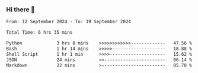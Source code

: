 ### Hi there 👋

<!--
**ututono/ututono** is a ✨ _special_ ✨ repository because its `README.md` (this file) appears on your GitHub profile.

Here are some ideas to get you started:

- 🔭 I’m currently working on ...
- 🌱 I’m currently learning ...
- 👯 I’m looking to collaborate on ...
- 🤔 I’m looking for help with ...
- 💬 Ask me about ...
- 📫 How to reach me: ...
- 😄 Pronouns: ...
- ⚡ Fun fact: ...
-->



<!--START_SECTION:waka-->

```txt
From: 12 September 2024 - To: 19 September 2024

Total Time: 6 hrs 35 mins

Python             3 hrs 8 mins    >>>>>>>>>>>>-------------   47.56 %
Bash               1 hr 14 mins    >>>>>--------------------   18.88 %
Shell Script       1 hr 1 min      >>>>---------------------   15.62 %
JSON               24 mins         >>-----------------------   06.14 %
Markdown           22 mins         >------------------------   05.70 %
```

<!--END_SECTION:waka-->
